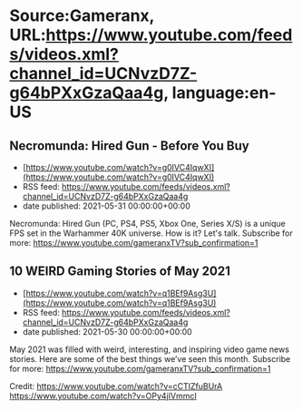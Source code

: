 # Source:Gameranx, URL:https://www.youtube.com/feeds/videos.xml?channel_id=UCNvzD7Z-g64bPXxGzaQaa4g, language:en-US

## Necromunda: Hired Gun - Before You Buy
 - [https://www.youtube.com/watch?v=g0IVC4IqwXI](https://www.youtube.com/watch?v=g0IVC4IqwXI)
 - RSS feed: https://www.youtube.com/feeds/videos.xml?channel_id=UCNvzD7Z-g64bPXxGzaQaa4g
 - date published: 2021-05-31 00:00:00+00:00

Necromunda: Hired Gun (PC, PS4, PS5, Xbox One, Series X/S) is a unique FPS set in the Warhammer 40K universe. How is it? Let's talk.
Subscribe for more: https://www.youtube.com/gameranxTV?sub_confirmation=1

## 10 WEIRD Gaming Stories of May 2021
 - [https://www.youtube.com/watch?v=q1BEf9Asg3U](https://www.youtube.com/watch?v=q1BEf9Asg3U)
 - RSS feed: https://www.youtube.com/feeds/videos.xml?channel_id=UCNvzD7Z-g64bPXxGzaQaa4g
 - date published: 2021-05-30 00:00:00+00:00

May 2021 was filled with weird, interesting, and inspiring video game news stories. Here are some of the best things we’ve seen this month.
Subscribe for more: https://www.youtube.com/gameranxTV?sub_confirmation=1

Credit: 
https://www.youtube.com/watch?v=cCTIZfuBUrA
https://www.youtube.com/watch?v=OPy4jIVmmcI

